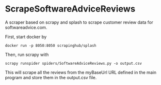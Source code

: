 # ScrapeSoftwareAdviceReviews
A scraper based on scrapy and splash to scrape customer review data for softwareadvice.com.

First, start docker by

```console
docker run -p 8050:8050 scrapinghub/splash
```

Then, run scrapy with

```console
scrapy runspider spiders/SoftwareAdviceReviews.py -o output.csv
```

This will scrape all the reviews from the myBaseUrl URL defined in the main program and store them in the output.csv file.
